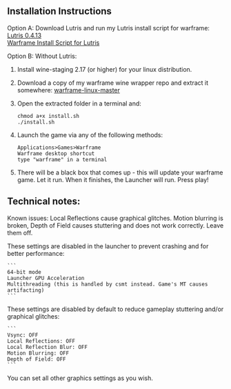 ## Installation Instructions


Option A: Download Lutris and run my Lutris install script for warframe:  
[Lutris 0.4.13](https://lutris.net/downloads/)  
[Warframe Install Script for Lutris](https://lutris.net/games/warframe/)  

Option B: Without Lutris:  
1. Install wine-staging 2.17 (or higher) for your linux distribution.  

2. Download a copy of my warframe wine wrapper repo and extract it somewhere: [warframe-linux-master](https://github.com/GloriousEggroll/warframe-linux/archive/master.zip)  

3. Open the extracted folder in a terminal and:  

    ```  
    chmod a+x install.sh  
    ./install.sh  
    ```  
4. Launch the game via any of the following methods:  

    ```  
    Applications>Games>Warframe  
    Warframe desktop shortcut  
    type "warframe" in a terminal  
    ```  
5. There will be a black box that comes up - this will update your warframe game. Let it run. When it finishes, the Launcher will run. Press play!  

## Technical notes:  
Known issues:
Local Reflections cause graphical glitches. Motion blurring is broken, Depth of Field causes stuttering and does not work correctly. Leave them off.  

These settings are disabled in the launcher to prevent crashing and for better performance:  

    ```  
    64-bit mode  
    Launcher GPU Acceleration  
    Multithreading (this is handled by csmt instead. Game's MT causes artifacting)  
    ```  
These settings are disabled by default to reduce gameplay stuttering and/or graphical glitches:  

    ```  
    Vsync: OFF  
    Local Reflections: OFF  
    Local Reflection Blur: OFF  
    Motion Blurring: OFF  
    Depth of Field: OFF  
    ```  

You can set all other graphics settings as you wish.  
